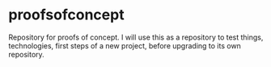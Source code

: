 proofsofconcept
===============

Repository for proofs of concept. I will use this as a repository to test things, technologies, first steps of a new project, before upgrading to its own repository.